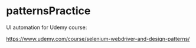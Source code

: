 # patternsPractice
UI automation for Udemy course:

https://www.udemy.com/course/selenium-webdriver-and-design-patterns/
